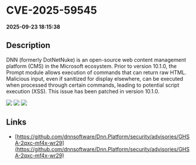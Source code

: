 # CVE-2025-59545

**2025-09-23 18:15:38**

## Description
DNN (formerly DotNetNuke) is an open-source web content management platform (CMS) in the Microsoft ecosystem. Prior to version 10.1.0, the Prompt module allows execution of commands that can return raw HTML. Malicious input, even if sanitized for display elsewhere, can be executed when processed through certain commands, leading to potential script execution (XSS). This issue has been patched in version 10.1.0.

![](https://img.shields.io/static/v1?label=Score&message=9.0&color=red)
![](https://img.shields.io/static/v1?label=Severity&message=CRITICAL&color=red)
![](https://img.shields.io/static/v1?label=CWE&message=XSS&color=green)

## Links
- [https://github.com/dnnsoftware/Dnn.Platform/security/advisories/GHSA-2qxc-mf4x-wr29](https://github.com/dnnsoftware/Dnn.Platform/security/advisories/GHSA-2qxc-mf4x-wr29)
